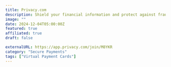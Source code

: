 ```yaml
---
title: Privacy.com
description: Shield your financial information and protect against fraud with secure, randomly-generated virtual card numbers.
image: ""
date: 2024-12-04T05:00:00Z
featured: true
affiliated: true
draft: false

externalURL: https://app.privacy.com/join/M8YKR
category: "Secure Payments"
tags: ["Virtual Payment Cards"]
---
```

